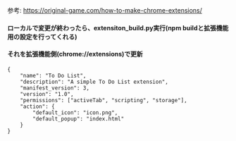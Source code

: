 参考: https://original-game.com/how-to-make-chrome-extensions/

#### ローカルで変更が終わったら、extensiton_build.py実行(npm buildと拡張機能用の設定を行ってくれる)
#### それを拡張機能側(chrome://extensions)で更新


```
{
    "name": "To Do List",
    "description": "A simple To Do List extension",
    "manifest_version": 3,
    "version": "1.0",
    "permissions": ["activeTab", "scripting", "storage"],
    "action": {
        "default_icon": "icon.png",
        "default_popup": "index.html"
    }
}

```
